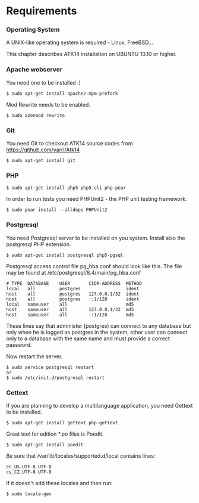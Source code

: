 Requirements
============

### Operating System

A UNIX-like operating system is required - Linux, FreeBSD...

This chapter describes ATK14 installation on UBUNTU 10.10 or higher.

### Apache webserver

You need one to be installed :)

	$ sudo apt-get install apache2-mpm-prefork

Mod Rewrite needs to be enabled.

	$ sudo a2enmod rewrite

### Git

You need Git to checkout ATK14 source codes from <https://github.com/yarri/Atk14>

	$ sudo apt-get install git

### PHP

	$ sudo apt-get install php5 php5-cli php-pear

In order to run tests you need PHPUnit2 - the PHP unit testing framework.

	$ sudo pear install --alldeps PHPUnit2

### Postgresql

You need Postgresql server to be installed on you system. Install also the postgresql PHP extension.

	$ sudo apt-get install postgresql php5-pgsql

Postgresql access control file pg\_hba.conf should look like this. The file may be found at /etc/postgresql/8.4/main/pg\_hba.conf

	# TYPE  DATABASE    USER       CIDR-ADDRESS  METHOD
	local   all         postgres                 ident
	host    all         postgres   127.0.0.1/32  ident
	host    all         postgres   ::1/128       ident
	local   sameuser    all                      md5
	host    sameuser    all        127.0.0.1/32  md5
	host    sameuser    all        ::1/128       md5

These lines say that administer (postgres) can connect to any database but only when he is logged as postgres in the system, other user can connect only to a database with the same name and must provide a correct password.

Now restart the server.

	$ sudo service postgresql restart
	or
	$ sudo /etc/init.d/postgresql restart

### Gettext

If you are planning to develop a multilanguage application, you need Gettext to be installed.

	$ sudo apt-get install gettext php-gettext

Great tool for edition *.po files is Poedit.

	$ sudo apt-get install poedit

Be sure that /var/lib/locales/supported.d/local contains lines:

	en_US.UTF-8 UTF-8
	cs_CZ.UTF-8 UTF-8

If it doesn't add these locales and then run:

	$ sudo locale-gen


